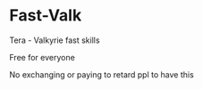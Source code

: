 # Fast-Valk
Tera - Valkyrie fast skills

Free for everyone

No exchanging or paying to retard ppl to have this

